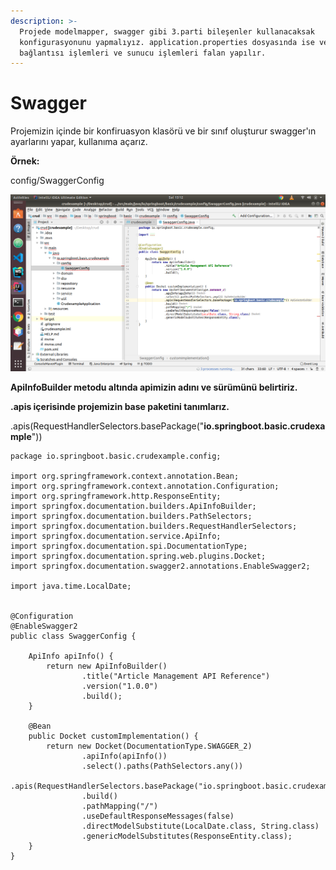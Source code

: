 ```yaml
---
description: >-
  Projede modelmapper, swagger gibi 3.parti bileşenler kullanacaksak
  konfigurasyonunu yapmalıyız. application.properties dosyasında ise veritabanı
  bağlantısı işlemleri ve sunucu işlemleri falan yapılır.
---
```


# Swagger

Projemizin içinde bir konfiruasyon klasörü ve bir sınıf oluşturur swagger'ın ayarlarını yapar, kullanıma açarız.

**Örnek:**

config/SwaggerConfig

![](../../../.gitbook/assets/screenshot-from-2019-07-02-15-12-55.png)

**ApiInfoBuilder metodu altında apimizin adını ve sürümünü belirtiriz.**

**.apis içerisinde projemizin base paketini tanımlarız.**

.apis\(RequestHandlerSelectors.basePackage\("**io.springboot.basic.crudexample**"\)\)

```text
package io.springboot.basic.crudexample.config;

import org.springframework.context.annotation.Bean;
import org.springframework.context.annotation.Configuration;
import org.springframework.http.ResponseEntity;
import springfox.documentation.builders.ApiInfoBuilder;
import springfox.documentation.builders.PathSelectors;
import springfox.documentation.builders.RequestHandlerSelectors;
import springfox.documentation.service.ApiInfo;
import springfox.documentation.spi.DocumentationType;
import springfox.documentation.spring.web.plugins.Docket;
import springfox.documentation.swagger2.annotations.EnableSwagger2;

import java.time.LocalDate;


@Configuration
@EnableSwagger2
public class SwaggerConfig {

    ApiInfo apiInfo() {
        return new ApiInfoBuilder()
                .title("Article Management API Reference")
                .version("1.0.0")
                .build();
    }

    @Bean
    public Docket customImplementation() {
        return new Docket(DocumentationType.SWAGGER_2)
                .apiInfo(apiInfo())
                .select().paths(PathSelectors.any())
                .apis(RequestHandlerSelectors.basePackage("io.springboot.basic.crudexample"))
                .build()
                .pathMapping("/")
                .useDefaultResponseMessages(false)
                .directModelSubstitute(LocalDate.class, String.class)
                .genericModelSubstitutes(ResponseEntity.class);
    }
}

```

